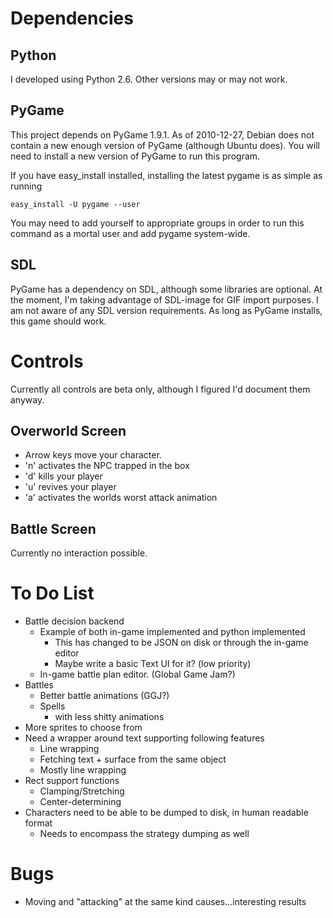 # Dependencies

## Python
I developed using Python 2.6.  Other versions may or may not work.

## PyGame
This project depends on PyGame 1.9.1.  As of 2010-12-27, Debian does
not contain a new enough version of PyGame (although Ubuntu does).
You will need to install a new version of PyGame to run this program.

If you have easy_install installed, installing the latest pygame is as
simple as running

    easy_install -U pygame --user

You may need to add yourself to appropriate groups in order to run
this command as a mortal user and add pygame system-wide.

## SDL
PyGame has a dependency on SDL, although some libraries are optional.
At the moment, I'm taking advantage of SDL-image for GIF import 
purposes. I am not aware of any SDL version requirements.  As long as 
PyGame installs, this game should work.

# Controls
Currently all controls are beta only, although I figured I'd document them
anyway.

## Overworld Screen
* Arrow keys move your character.
* 'n' activates the NPC trapped in the box
* 'd' kills your player
* 'u' revives your player
* 'a' activates the worlds worst attack animation

## Battle Screen
Currently no interaction possible.

# To Do List

* Battle decision backend 
  * Example of both in-game implemented and python implemented
     * This has changed to be JSON on disk or through the in-game editor
     * Maybe write a basic Text UI for it?  (low priority)
  * In-game battle plan editor. (Global Game Jam?)
* Battles
  * Better battle animations (GGJ?)
  * Spells
    * with less shitty animations
* More sprites to choose from
* Need a wrapper around text supporting following features
  * Line wrapping
  * Fetching text + surface from the same object
  * Mostly line wrapping
* Rect support functions
  * Clamping/Stretching
  * Center-determining
* Characters need to be able to be dumped to disk, in human readable format
  * Needs to encompass the strategy dumping as well

# Bugs
* Moving and "attacking" at the same kind causes...interesting results
